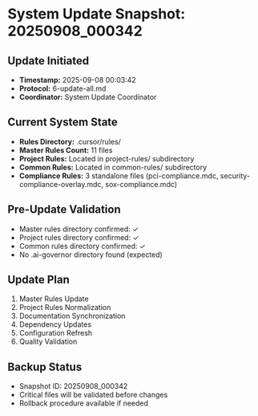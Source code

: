 # System Update Snapshot: 20250908_000342

## Update Initiated
- **Timestamp:** 2025-09-08 00:03:42
- **Protocol:** 6-update-all.md
- **Coordinator:** System Update Coordinator

## Current System State
- **Rules Directory:** .cursor/rules/
- **Master Rules Count:** 11 files
- **Project Rules:** Located in project-rules/ subdirectory
- **Common Rules:** Located in common-rules/ subdirectory
- **Compliance Rules:** 3 standalone files (pci-compliance.mdc, security-compliance-overlay.mdc, sox-compliance.mdc)

## Pre-Update Validation
- Master rules directory confirmed: ✓
- Project rules directory confirmed: ✓
- Common rules directory confirmed: ✓
- No .ai-governor directory found (expected)

## Update Plan
1. Master Rules Update
2. Project Rules Normalization  
3. Documentation Synchronization
4. Dependency Updates
5. Configuration Refresh
6. Quality Validation

## Backup Status
- Snapshot ID: 20250908_000342
- Critical files will be validated before changes
- Rollback procedure available if needed
